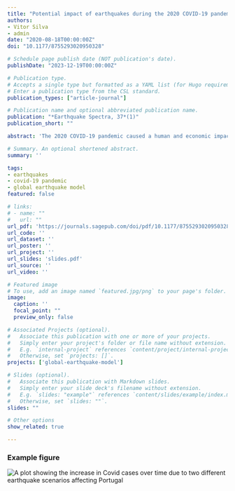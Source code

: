 ```yaml
---
title: "Potential impact of earthquakes during the 2020 COVID-19 pandemic"
authors:
- Vitor Silva
- admin
date: "2020-08-18T00:00:00Z"
doi: "10.1177/8755293020950328"

# Schedule page publish date (NOT publication's date).
publishDate: "2023-12-19T00:00:00Z"

# Publication type.
# Accepts a single type but formatted as a YAML list (for Hugo requirements).
# Enter a publication type from the CSL standard.
publication_types: ["article-journal"]

# Publication name and optional abbreviated publication name.
publication: "*Earthquake Spectra, 37*(1)"
publication_short: ""

abstract: 'The 2020 COVID-19 pandemic caused a human and economic impact of unprecedented magnitude in contemporary history. In an effort to reduce the rate of infection, most governments implemented measures to increase social distancing and to strengthen the capacity of the healthcare system. The occurrence of earthquakes coincident with the pandemic may prevent the effective practice of such measures, and consequently cause an increase in the virus spread. This study analyzes the potential impact that seismic events may have on the infection rate within regions afflicted by both epidemics and earthquakes and explores open software packages that can be employed to simulate the impact of future destructive earthquakes on the spread of an emerging virus. Recent data on the number of confirmed cases at the national or subnational level were combined with a global seismic hazard and risk map to produce a combined index. This index highlights regions where preparedness and contingency plans should be developed to account for the possibility of COVID-19 outbreaks due to the earthquake impact.'

# Summary. An optional shortened abstract.
summary: ''

tags:
- earthquakes
- covid-19 pandemic
- global earthquake model
featured: false

# links:
# - name: ""
#   url: ""
url_pdf: 'https://journals.sagepub.com/doi/pdf/10.1177/8755293020950328'
url_code: ''
url_dataset: ''
url_poster: ''
url_project: ''
url_slides: 'slides.pdf'
url_source: ''
url_video: ''

# Featured image
# To use, add an image named `featured.jpg/png` to your page's folder. 
image:
  caption: ''
  focal_point: ""
  preview_only: false

# Associated Projects (optional).
#   Associate this publication with one or more of your projects.
#   Simply enter your project's folder or file name without extension.
#   E.g. `internal-project` references `content/project/internal-project/index.md`.
#   Otherwise, set `projects: []`.
projects: ['global-earthquake-model']

# Slides (optional).
#   Associate this publication with Markdown slides.
#   Simply enter your slide deck's filename without extension.
#   E.g. `slides: "example"` references `content/slides/example/index.md`.
#   Otherwise, set `slides: ""`.
slides: ""

# Other options
show_related: true

---
```

### Example figure
![A plot showing the increase in Covid cases over time due to two different earthquake scenarios affecting Portugal](publication/journal-article/2021_covid_earthquake.png "Forecasting of the (aggregated) number of cumulative COVID-19 cases for the three regions (Lisbon and the Tagus Valley, Alentejo, and Algarve) considering the displaced population from the M5.7 onshore (left) and M8.7 offshore (right) earthquake scenarios. The darker line represents the mean results, while the lighter lines represent individual simulations.")